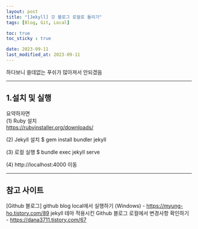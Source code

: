 ```yaml
---
layout: post
title: "[Jekyll] 깃 블로그 로컬로 돌리기"
tags: [Blog, Git, Local]

toc: true
toc_sticky : true

date: 2023-09-11
last_modified_at: 2023-09-11
---
```


하다보니 쓸데없는 푸쉬가 많아져서 안되겠음

---
## 1.설치 및 실행

요약하자면  
(1) Ruby 설치  
https://rubyinstaller.org/downloads/

(2) Jekyll 설치
$ gem install bundler jekyll

(3) 로컬 실행 $ bundle exec jekyll serve

(4) http://localhost:4000 이동

---
## 참고 사이트  
[Github 블로그] github blog local에서 실행하기 (Windows) - https://myung-ho.tistory.com/89
jekyll 테마 적용시킨 Github 블로그 로컬에서 변경사항 확인하기 - https://dana3711.tistory.com/67